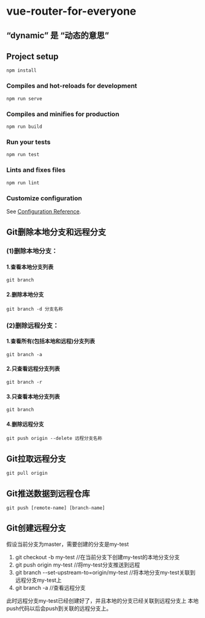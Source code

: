 # vue-router-for-everyone

## “dynamic” 是 “动态的意思”

## Project setup
```
npm install
```

### Compiles and hot-reloads for development
```
npm run serve
```

### Compiles and minifies for production
```
npm run build
```

### Run your tests
```
npm run test
```

### Lints and fixes files
```
npm run lint
```

### Customize configuration
See [Configuration Reference](https://cli.vuejs.org/config/).


## Git删除本地分支和远程分支
### (1)删除本地分支：

#### 1.查看本地分支列表
```
git branch
```

#### 2.删除本地分支
```
git branch -d 分支名称
```

### (2)删除远程分支：

#### 1.查看所有(包括本地和远程)分支列表 
```
git branch -a
```
#### 2.只查看远程分支列表
```
git branch -r
```
#### 3.只查看本地分支列表
```
git branch
```

#### 4.删除远程分支
```
git push origin --delete 远程分支名称
```
## Git拉取远程分支

```
git pull origin
```
## Git推送数据到远程仓库

```
git push [remote-name] [branch-name]
```
## Git创建远程分支
假设当前分支为master，需要创建的分支是my-test

1. git checkout -b my-test  //在当前分支下创建my-test的本地分支分支
2. git push origin my-test  //将my-test分支推送到远程
3. git branch --set-upstream-to=origin/my-test //将本地分支my-test关联到远程分支my-test上   
4. git branch -a //查看远程分支 

此时远程分支my-test已经创建好了，并且本地的分支已经关联到远程分支上
本地push代码以后会push到关联的远程分支上。